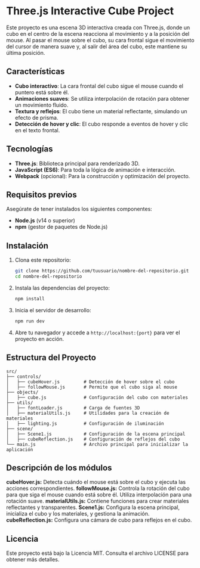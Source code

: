# Three.js Interactive Cube Project

Este proyecto es una escena 3D interactiva creada con Three.js, donde un cubo en el centro de la escena reacciona al movimiento y a la posición del mouse. Al pasar el mouse sobre el cubo, su cara frontal sigue el movimiento del cursor de manera suave y, al salir del área del cubo, este mantiene su última posición.

## Características

- **Cubo interactivo**: La cara frontal del cubo sigue el mouse cuando el puntero está sobre él.
- **Animaciones suaves**: Se utiliza interpolación de rotación para obtener un movimiento fluido.
- **Textura y reflejos**: El cubo tiene un material reflectante, simulando un efecto de prisma.
- **Detección de hover y clic**: El cubo responde a eventos de hover y clic en el texto frontal.

## Tecnologías

- **Three.js**: Biblioteca principal para renderizado 3D.
- **JavaScript (ES6)**: Para toda la lógica de animación e interacción.
- **Webpack** (opcional): Para la construcción y optimización del proyecto.

## Requisitos previos

Asegúrate de tener instalados los siguientes componentes:

- **Node.js** (v14 o superior)
- **npm** (gestor de paquetes de Node.js)

## Instalación

1. Clona este repositorio:
    ```bash
    git clone https://github.com/tuusuario/nombre-del-repositorio.git
    cd nombre-del-repositorio
    ```

2. Instala las dependencias del proyecto:
    ```bash
    npm install
    ```

3. Inicia el servidor de desarrollo:
    ```bash
    npm run dev
    ```

4. Abre tu navegador y accede a `http://localhost:{port}` para ver el proyecto en acción.

## Estructura del Proyecto

```plaintext
src/
├── controls/
│   ├── cubeHover.js         # Detección de hover sobre el cubo
│   ├── followMouse.js       # Permite que el cubo siga al mouse
├── objects/
│   ├── cube.js              # Configuración del cubo con materiales
├── utils/
│   ├── fontLoader.js        # Carga de fuentes 3D
│   ├── materialUtils.js     # Utilidades para la creación de materiales
│   ├── lighting.js          # Configuración de iluminación
├── scene/
│   ├── Scene1.js            # Configuración de la escena principal
│   ├── cubeReflection.js    # Configuración de reflejos del cubo
└── main.js                  # Archivo principal para inicializar la aplicación
```

## Descripción de los módulos
**cubeHover.js:** Detecta cuándo el mouse está sobre el cubo y ejecuta las acciones correspondientes.
**followMouse.js:** Controla la rotación del cubo para que siga el mouse cuando está sobre él. Utiliza interpolación para una rotación suave.
**materialUtils.js:** Contiene funciones para crear materiales reflectantes y transparentes.
**Scene1.js:** Configura la escena principal, inicializa el cubo y los materiales, y gestiona la animación.
**cubeReflection.js:** Configura una cámara de cubo para reflejos en el cubo.

## Licencia
Este proyecto está bajo la Licencia MIT. Consulta el archivo LICENSE para obtener más detalles.